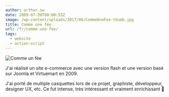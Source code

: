 ```yaml
---
author: arthur.sw
date: 2009-07-30T00:00:53Z
image: /wp-content/uploads/2017/06/CommeUneFee-thumb.jpg
title: Comme une fée
url: /fr/comme-une-fee/
tags:
  - website
  - action-script
---
```


![Comme un fée](/wp-content/uploads/2017/06/CommeUneFee.jpg)

J'ai réalisé un site e-commerce avec une version flash et une version basé sur Joomla et Virtuemart en 2009.

J'ai porté de multiple casquettes lors de ce projet, graphiste, développeur, designer UX, etc. Ce fut intense, très intéressant et vraiment enrichissant 🙂